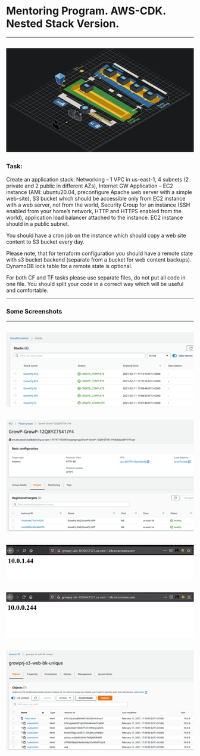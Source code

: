 # Mentoring Program. AWS-CDK. Nested Stack Version.
------------------------------------------------------------------------------------------
![](Images/Grow.PNG)
------------------------------------------------------------------------------------------
### Task:
Create an application stack:
Networking – 1 VPC in us-east-1, 4 subnets (2 private and 2 public in different AZs), Internet GW
Application – EC2 instance (AMI: ubuntu20.04, preconfigure Apache web server with a simple web-site), S3 bucket which should be accessible only from EC2 instance with a web server, not from the world, Security Group for an instance (SSH enabled from your home’s network, HTTP and HTTPS enabled from the world), application load balancer attached to the instance. EC2 instance should in a public subnet.

You should have a cron job on the instance which should copy a web site content to S3 bucket every day.

Please note, that for terraform configuration you should have a remote state with s3 bucket backend (separate from a bucket for web content backups). DynamoDB lock table for a remote state is optional.

For both CF and TF tasks please use separate files, do not put all code in one file. You should split your code in a correct way which will be useful and comfortable.

------------------------------------------------------------------------------------------
### Some Screenshots
------------------------------------------------------------------------------------------
![](Images/1.PNG)
------------------------------------------------------------------------------------------
![](Images/2.PNG)
------------------------------------------------------------------------------------------
![](Images/3.PNG)
------------------------------------------------------------------------------------------
![](Images/4.PNG)
------------------------------------------------------------------------------------------
![](Images/5.PNG)
------------------------------------------------------------------------------------------
